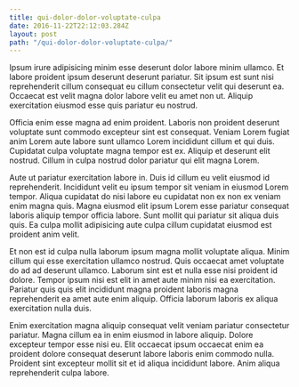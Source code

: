 ```yaml
---
title: qui-dolor-dolor-voluptate-culpa
date: 2016-11-22T22:12:03.284Z
layout: post
path: "/qui-dolor-dolor-voluptate-culpa/"
---
```


Ipsum irure adipisicing minim esse deserunt dolor labore minim ullamco. Et labore proident ipsum deserunt deserunt pariatur. Sit ipsum est sunt nisi reprehenderit cillum consequat eu cillum consectetur velit qui deserunt ea. Occaecat est velit magna dolor labore velit eu amet non ut. Aliquip exercitation eiusmod esse quis pariatur eu nostrud.

Officia enim esse magna ad enim proident. Laboris non proident deserunt voluptate sunt commodo excepteur sint est consequat. Veniam Lorem fugiat anim Lorem aute labore sunt ullamco Lorem incididunt cillum et qui duis. Cupidatat culpa voluptate magna tempor est ex. Aliquip et deserunt elit nostrud. Cillum in culpa nostrud dolor pariatur qui elit magna Lorem.

Aute ut pariatur exercitation labore in. Duis id cillum eu velit eiusmod id reprehenderit. Incididunt velit eu ipsum tempor sit veniam in eiusmod Lorem tempor. Aliqua cupidatat do nisi labore eu cupidatat non ex non ex veniam enim magna quis. Magna eiusmod elit ipsum Lorem esse pariatur consequat laboris aliquip tempor officia labore. Sunt mollit qui pariatur sit aliqua duis quis. Ea culpa mollit adipisicing aute culpa cillum cupidatat eiusmod est proident anim velit.

Et non est id culpa nulla laborum ipsum magna mollit voluptate aliqua. Minim cillum qui esse exercitation ullamco nostrud. Quis occaecat amet voluptate do ad ad deserunt ullamco. Laborum sint est et nulla esse nisi proident id dolore. Tempor ipsum nisi est elit in amet aute minim nisi ea exercitation. Pariatur quis quis elit incididunt magna proident laboris magna reprehenderit ea amet aute enim aliquip. Officia laborum laboris ex aliqua exercitation nulla duis.

Enim exercitation magna aliquip consequat velit veniam pariatur consectetur pariatur. Magna cillum ea in enim eiusmod in labore aliquip. Dolore excepteur tempor esse nisi eu. Elit occaecat ipsum occaecat enim ea proident dolore consequat deserunt labore laboris enim commodo nulla. Proident sint excepteur mollit sit et id aliqua incididunt labore. Anim aliqua reprehenderit culpa labore.